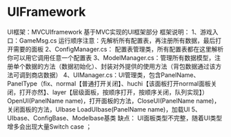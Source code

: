 # UIFramework
UI框架：MVCUIframework
基于MVC实现的UI框架部分
框架说明：
1、游戏入口：GameMsg.cs   运行顺序注意：先解析所有配置表，再注册所有数据，最后打开需要的面板
2、ConfigManager.cs： 配置表管理类，所有配置表都在这里解析 你可以用它调用任意一个配置表
3、ModelManager.cs：管理所有数据模型，注册单个数据的方法（数据初始化）、封装对外提供的使用方法（背包数据通过该方法可调到商店数据）
4、UIManager.cs：UI管理类，包含PanelName、PanelType（fix、normal【普通打开关闭】、huchi【该面板打开normal面板关闭，打开亦然】、layer【层级面板，按顺序打开，按顺序关闭，队列实现】）
    OpenUI(PanelName name)，打开面板的方法，CloseUI(PanelName name)，关闭面板的方法，UIbase LoadUIbase(PanelName name)，加载UI
5、UIbase、ConfigBase、Modelbase基类
缺点：
UI面板类型不完整，随着UI类型增多会出现大量Switch case ；
